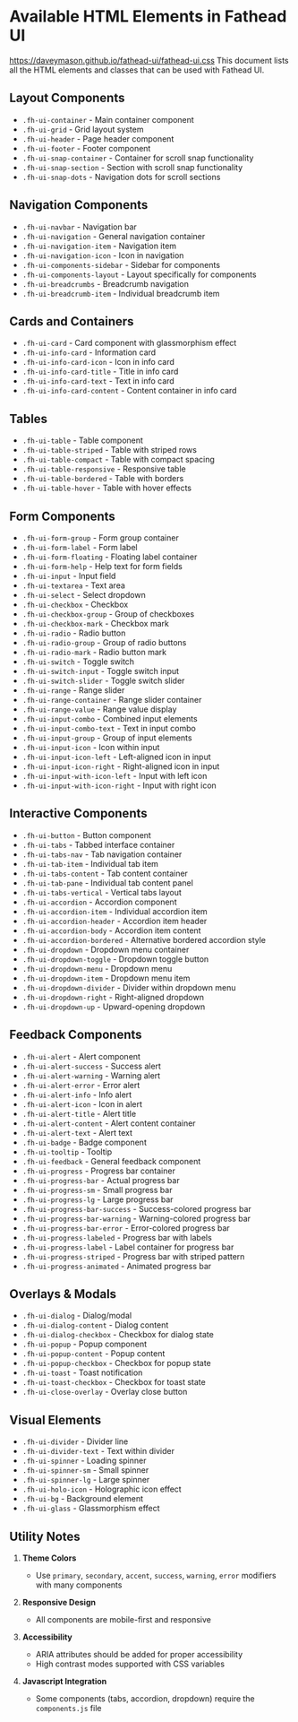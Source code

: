 # Available HTML Elements in Fathead UI
https://daveymason.github.io/fathead-ui/fathead-ui.css
This document lists all the HTML elements and classes that can be used with Fathead UI.

## Layout Components
- `.fh-ui-container` - Main container component
- `.fh-ui-grid` - Grid layout system
- `.fh-ui-header` - Page header component
- `.fh-ui-footer` - Footer component
- `.fh-ui-snap-container` - Container for scroll snap functionality
- `.fh-ui-snap-section` - Section with scroll snap functionality
- `.fh-ui-snap-dots` - Navigation dots for scroll sections

## Navigation Components
- `.fh-ui-navbar` - Navigation bar
- `.fh-ui-navigation` - General navigation container
- `.fh-ui-navigation-item` - Navigation item
- `.fh-ui-navigation-icon` - Icon in navigation
- `.fh-ui-components-sidebar` - Sidebar for components
- `.fh-ui-components-layout` - Layout specifically for components
- `.fh-ui-breadcrumbs` - Breadcrumb navigation
- `.fh-ui-breadcrumb-item` - Individual breadcrumb item

## Cards and Containers
- `.fh-ui-card` - Card component with glassmorphism effect
- `.fh-ui-info-card` - Information card
- `.fh-ui-info-card-icon` - Icon in info card
- `.fh-ui-info-card-title` - Title in info card
- `.fh-ui-info-card-text` - Text in info card
- `.fh-ui-info-card-content` - Content container in info card

## Tables
- `.fh-ui-table` - Table component
- `.fh-ui-table-striped` - Table with striped rows
- `.fh-ui-table-compact` - Table with compact spacing
- `.fh-ui-table-responsive` - Responsive table
- `.fh-ui-table-bordered` - Table with borders
- `.fh-ui-table-hover` - Table with hover effects

## Form Components
- `.fh-ui-form-group` - Form group container
- `.fh-ui-form-label` - Form label
- `.fh-ui-form-floating` - Floating label container
- `.fh-ui-form-help` - Help text for form fields
- `.fh-ui-input` - Input field
- `.fh-ui-textarea` - Text area
- `.fh-ui-select` - Select dropdown
- `.fh-ui-checkbox` - Checkbox
- `.fh-ui-checkbox-group` - Group of checkboxes
- `.fh-ui-checkbox-mark` - Checkbox mark
- `.fh-ui-radio` - Radio button
- `.fh-ui-radio-group` - Group of radio buttons
- `.fh-ui-radio-mark` - Radio button mark
- `.fh-ui-switch` - Toggle switch
- `.fh-ui-switch-input` - Toggle switch input
- `.fh-ui-switch-slider` - Toggle switch slider
- `.fh-ui-range` - Range slider
- `.fh-ui-range-container` - Range slider container
- `.fh-ui-range-value` - Range value display
- `.fh-ui-input-combo` - Combined input elements
- `.fh-ui-input-combo-text` - Text in input combo
- `.fh-ui-input-group` - Group of input elements
- `.fh-ui-input-icon` - Icon within input
- `.fh-ui-input-icon-left` - Left-aligned icon in input
- `.fh-ui-input-icon-right` - Right-aligned icon in input
- `.fh-ui-input-with-icon-left` - Input with left icon
- `.fh-ui-input-with-icon-right` - Input with right icon

## Interactive Components
- `.fh-ui-button` - Button component
- `.fh-ui-tabs` - Tabbed interface container
- `.fh-ui-tabs-nav` - Tab navigation container
- `.fh-ui-tab-item` - Individual tab item
- `.fh-ui-tabs-content` - Tab content container
- `.fh-ui-tab-pane` - Individual tab content panel
- `.fh-ui-tabs-vertical` - Vertical tabs layout
- `.fh-ui-accordion` - Accordion component
- `.fh-ui-accordion-item` - Individual accordion item
- `.fh-ui-accordion-header` - Accordion item header
- `.fh-ui-accordion-body` - Accordion item content
- `.fh-ui-accordion-bordered` - Alternative bordered accordion style
- `.fh-ui-dropdown` - Dropdown menu container
- `.fh-ui-dropdown-toggle` - Dropdown toggle button
- `.fh-ui-dropdown-menu` - Dropdown menu
- `.fh-ui-dropdown-item` - Dropdown menu item
- `.fh-ui-dropdown-divider` - Divider within dropdown menu
- `.fh-ui-dropdown-right` - Right-aligned dropdown
- `.fh-ui-dropdown-up` - Upward-opening dropdown

## Feedback Components
- `.fh-ui-alert` - Alert component
- `.fh-ui-alert-success` - Success alert
- `.fh-ui-alert-warning` - Warning alert
- `.fh-ui-alert-error` - Error alert
- `.fh-ui-alert-info` - Info alert
- `.fh-ui-alert-icon` - Icon in alert
- `.fh-ui-alert-title` - Alert title
- `.fh-ui-alert-content` - Alert content container
- `.fh-ui-alert-text` - Alert text
- `.fh-ui-badge` - Badge component
- `.fh-ui-tooltip` - Tooltip
- `.fh-ui-feedback` - General feedback component
- `.fh-ui-progress` - Progress bar container
- `.fh-ui-progress-bar` - Actual progress bar
- `.fh-ui-progress-sm` - Small progress bar
- `.fh-ui-progress-lg` - Large progress bar
- `.fh-ui-progress-bar-success` - Success-colored progress bar
- `.fh-ui-progress-bar-warning` - Warning-colored progress bar
- `.fh-ui-progress-bar-error` - Error-colored progress bar
- `.fh-ui-progress-labeled` - Progress bar with labels
- `.fh-ui-progress-label` - Label container for progress bar
- `.fh-ui-progress-striped` - Progress bar with striped pattern
- `.fh-ui-progress-animated` - Animated progress bar

## Overlays & Modals
- `.fh-ui-dialog` - Dialog/modal
- `.fh-ui-dialog-content` - Dialog content
- `.fh-ui-dialog-checkbox` - Checkbox for dialog state
- `.fh-ui-popup` - Popup component
- `.fh-ui-popup-content` - Popup content
- `.fh-ui-popup-checkbox` - Checkbox for popup state
- `.fh-ui-toast` - Toast notification
- `.fh-ui-toast-checkbox` - Checkbox for toast state
- `.fh-ui-close-overlay` - Overlay close button

## Visual Elements
- `.fh-ui-divider` - Divider line
- `.fh-ui-divider-text` - Text within divider
- `.fh-ui-spinner` - Loading spinner
- `.fh-ui-spinner-sm` - Small spinner
- `.fh-ui-spinner-lg` - Large spinner
- `.fh-ui-holo-icon` - Holographic icon effect
- `.fh-ui-bg` - Background element
- `.fh-ui-glass` - Glassmorphism effect

## Utility Notes

1. **Theme Colors**
   - Use `primary`, `secondary`, `accent`, `success`, `warning`, `error` modifiers with many components

2. **Responsive Design**
   - All components are mobile-first and responsive

3. **Accessibility**
   - ARIA attributes should be added for proper accessibility
   - High contrast modes supported with CSS variables

4. **Javascript Integration**
   - Some components (tabs, accordion, dropdown) require the `components.js` file 
